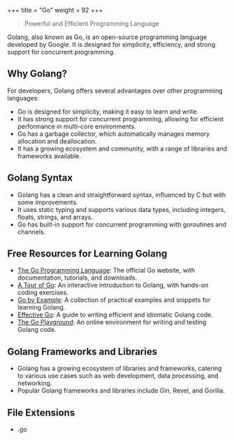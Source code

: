 +++
title = "Go"
weight = 92
+++

> Powerful and Efficient Programming Language

Golang, also known as Go, is an open-source programming language developed 
by Google. 
It is designed for simplicity, efficiency, and strong support for 
concurrent programming.

## Why Golang?

For developers, Golang offers several advantages over other programming languages:

- Go is designed for simplicity, making it easy to learn and write.
- It has strong support for concurrent programming, allowing for efficient performance in multi-core environments.
- Go has a garbage collector, which automatically manages memory allocation and deallocation.
- It has a growing ecosystem and community, with a range of libraries and frameworks available.

## Golang Syntax

- Golang has a clean and straightforward syntax, influenced by C but with some improvements.
- It uses static typing and supports various data types, including integers, floats, strings, and arrays.
- Go has built-in support for concurrent programming with goroutines and channels.

## Free Resources for Learning Golang

- [The Go Programming Language](https://golang.org/): The official Go website, with documentation, tutorials, and downloads.
- [A Tour of Go](https://tour.golang.org/): An interactive introduction to Golang, with hands-on coding exercises.
- [Go by Example](https://gobyexample.com/): A collection of practical examples and snippets for learning Golang.
- [Effective Go](https://golang.org/doc/effective_go.html): A guide to writing efficient and idiomatic Golang code.
- [The Go Playground](https://play.golang.org/): An online environment for writing and testing Golang code.

## Golang Frameworks and Libraries

- Golang has a growing ecosystem of libraries and frameworks, catering to various use cases such as web development, data processing, and networking.
- Popular Golang frameworks and libraries include Gin, Revel, and Gorilla.

## File Extensions

- .go
